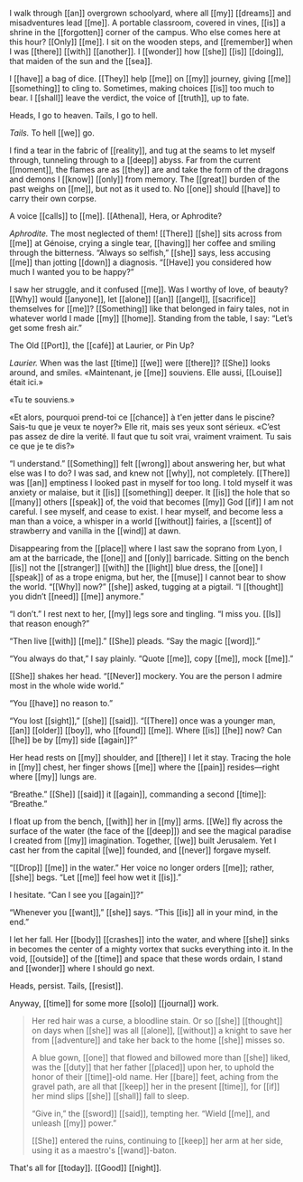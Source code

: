 I walk through [[an]] overgrown schoolyard, where all [[my]] [[dreams]] and misadventures lead [[me]]. A portable classroom, covered in vines, [[is]] a shrine in the [[forgotten]] corner of the campus. Who else comes here at this hour? [[Only]] [[me]]. I sit on the wooden steps, and [[remember]] when I was [[there]] [[with]] [[another]]. I [[wonder]] how [[she]] [[is]] [[doing]], that maiden of the sun and the [[sea]].

I [[have]] a bag of dice. [[They]] help [[me]] on [[my]] journey, giving [[me]] [[something]] to cling to. Sometimes, making choices [[is]] too much to bear. I [[shall]] leave the verdict, the voice of [[truth]], up to fate.

Heads, I go to heaven. Tails, I go to hell.

*Tails.* To hell [[we]] go.

I find a tear in the fabric of [[reality]], and tug at the seams to let myself through, tunneling through to a [[deep]] abyss. Far from the current [[moment]], the flames are as [[they]] are and take the form of the dragons and demons I [[know]] [[only]] from memory. The [[great]] burden of the past weighs on [[me]], but not as it used to. No [[one]] should [[have]] to carry their own corpse.

A voice [[calls]] to [[me]]. [[Athena]], Hera, or Aphrodite?

*Aphrodite.* The most neglected of them! [[There]] [[she]] sits across from [[me]] at Génoise, crying a single tear, [[having]] her coffee and smiling through the bitterness. “Always so selfish,” [[she]] says, less accusing [[me]] than jotting [[down]] a diagnosis. “[[Have]] you considered how much I wanted you to be happy?”

I saw her struggle, and it confused [[me]]. Was I worthy of love, of beauty? [[Why]] would [[anyone]], let [[alone]] [[an]] [[angel]], [[sacrifice]] themselves for [[me]]? [[Something]] like that belonged in fairy tales, not in whatever world I made [[my]] [[home]]. Standing from the table, I say: “Let’s get some fresh air.”

The Old [[Port]], the [[café]] at Laurier, or Pin Up?

*Laurier.* When was the last [[time]] [[we]] were [[there]]? [[She]] looks around, and smiles. «Maintenant, je [[me]] souviens. Elle aussi, [[Louise]] était ici.»

«Tu te souviens.»

«Et alors, pourquoi prend-toi ce [[chance]] à t'en jetter dans le piscine? Sais-tu que je veux te noyer?» Elle rit, mais ses yeux sont sérieux. «C’est pas assez de dire la verité. Il faut que tu soit vrai, vraiment vraiment. Tu sais ce que je te dis?»

“I understand.” [[Something]] felt [[wrong]] about answering her, but what else was I to do? I was sad, and knew not [[why]], not completely. [[There]] was [[an]] emptiness I looked past in myself for too long. I told myself it was anxiety or malaise, but it [[is]] [[something]] deeper. It [[is]] the hole that so [[many]] others [[speak]] of, the void that becomes [[my]] God [[if]] I am not careful. I see myself, and cease to exist. I hear myself, and become less a man than a voice, a whisper in a world [[without]] fairies, a [[scent]] of strawberry and vanilla in the [[wind]] at dawn.

Disappearing from the [[place]] where I last saw the soprano from Lyon, I am at the barricade, the [[one]] and [[only]] barricade. Sitting on the bench [[is]] not the [[stranger]] [[with]] the [[light]] blue dress, the [[one]] I [[speak]] of as a trope enigma, but her, the [[muse]] I cannot bear to show the world. “[[Why]] now?” [[she]] asked, tugging at a pigtail. “I [[thought]] you didn’t [[need]] [[me]] anymore.”

“I don’t.” I rest next to her, [[my]] legs sore and tingling. “I miss you. [[Is]] that reason enough?”

“Then live [[with]] [[me]].” [[She]] pleads. “Say the magic [[word]].”

“You always do that,” I say plainly. “Quote [[me]], copy [[me]], mock [[me]].”

[[She]] shakes her head. “[[Never]] mockery. You are the person I admire most in the whole wide world.”

“You [[have]] no reason to.”

“You lost [[sight]],” [[she]] [[said]]. “[[There]] once was a younger man, [[an]] [[older]] [[boy]], who [[found]] [[me]]. Where [[is]] [[he]] now? Can [[he]] be by [[my]] side [[again]]?”

Her head rests on [[my]] shoulder, and [[there]] I let it stay. Tracing the hole in [[my]] chest, her finger shows [[me]] where the [[pain]] resides—right where [[my]] lungs are.

“Breathe.” [[She]] [[said]] it [[again]], commanding a second [[time]]: “Breathe.”

I float up from the bench, [[with]] her in [[my]] arms. [[We]] fly across the surface of the water (the face of the [[deep]]) and see the magical paradise I created from [[my]] imagination. Together, [[we]] built Jerusalem. Yet I cast her from the capital [[we]] founded, and [[never]] forgave myself.

“[[Drop]] [[me]] in the water.” Her voice no longer orders [[me]]; rather, [[she]] begs. “Let [[me]] feel how wet it [[is]].”

I hesitate. “Can I see you [[again]]?”

“Whenever you [[want]],” [[she]] says. “This [[is]] all in your mind, in the end.”

I let her fall. Her [[body]] [[crashes]] into the water, and where [[she]] sinks in becomes the center of a mighty vortex that sucks everything into it. In the void, [[outside]] of the [[time]] and space that these words ordain, I stand and [[wonder]] where I should go next.

Heads, persist. Tails, [[resist]].



Anyway, [[time]] for some more [[solo]] [[journal]] work.

>Her red hair was a curse, a bloodline stain. Or so [[she]] [[thought]] on days when [[she]] was all [[alone]], [[without]] a knight to save her from [[adventure]] and take her back to the home [[she]] misses so.
>
>A blue gown, [[one]] that flowed and billowed more than [[she]] liked, was the [[duty]] that her father [[placed]] upon her, to uphold the honor of their [[time]]-old name. Her [[bare]] feet, aching from the gravel path, are all that [[keep]] her in the present [[time]], for [[if]] her mind slips [[she]] [[shall]] fall to sleep.
>
>“Give in,” the [[sword]] [[said]], tempting her. “Wield [[me]], and unleash [[my]] power.”
>
>[[She]] entered the ruins, continuing to [[keep]] her arm at her side, using it as a maestro's [[wand]]-baton.

That's all for [[today]]. [[Good]] [[night]].
